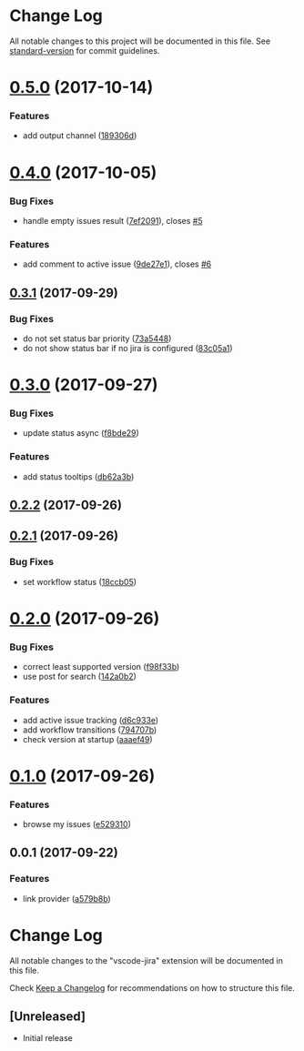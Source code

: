 # Change Log

All notable changes to this project will be documented in this file. See [standard-version](https://github.com/conventional-changelog/standard-version) for commit guidelines.

<a name="0.5.0"></a>
# [0.5.0](https://github.com/KnisterPeter/vscode-jira/compare/v0.4.0...v0.5.0) (2017-10-14)


### Features

* add output channel ([189306d](https://github.com/KnisterPeter/vscode-jira/commit/189306d))



<a name="0.4.0"></a>
# [0.4.0](https://github.com/KnisterPeter/vscode-jira/compare/v0.3.1...v0.4.0) (2017-10-05)


### Bug Fixes

* handle empty issues result ([7ef2091](https://github.com/KnisterPeter/vscode-jira/commit/7ef2091)), closes [#5](https://github.com/KnisterPeter/vscode-jira/issues/5)


### Features

* add comment to active issue ([9de27e1](https://github.com/KnisterPeter/vscode-jira/commit/9de27e1)), closes [#6](https://github.com/KnisterPeter/vscode-jira/issues/6)



<a name="0.3.1"></a>
## [0.3.1](https://github.com/KnisterPeter/vscode-jira/compare/v0.3.0...v0.3.1) (2017-09-29)


### Bug Fixes

* do not set status bar priority ([73a5448](https://github.com/KnisterPeter/vscode-jira/commit/73a5448))
* do not show status bar if no jira is configured ([83c05a1](https://github.com/KnisterPeter/vscode-jira/commit/83c05a1))



<a name="0.3.0"></a>
# [0.3.0](https://github.com/KnisterPeter/vscode-jira/compare/v0.2.2...v0.3.0) (2017-09-27)


### Bug Fixes

* update status async ([f8bde29](https://github.com/KnisterPeter/vscode-jira/commit/f8bde29))


### Features

* add status tooltips ([db62a3b](https://github.com/KnisterPeter/vscode-jira/commit/db62a3b))



<a name="0.2.2"></a>
## [0.2.2](https://github.com/KnisterPeter/vscode-jira/compare/v0.2.1...v0.2.2) (2017-09-26)



<a name="0.2.1"></a>
## [0.2.1](https://github.com/KnisterPeter/vscode-jira/compare/v0.2.0...v0.2.1) (2017-09-26)


### Bug Fixes

* set workflow status ([18ccb05](https://github.com/KnisterPeter/vscode-jira/commit/18ccb05))



<a name="0.2.0"></a>
# [0.2.0](https://github.com/KnisterPeter/vscode-jira/compare/v0.1.0...v0.2.0) (2017-09-26)


### Bug Fixes

* correct least supported version ([f98f33b](https://github.com/KnisterPeter/vscode-jira/commit/f98f33b))
* use post for search ([142a0b2](https://github.com/KnisterPeter/vscode-jira/commit/142a0b2))


### Features

* add active issue tracking ([d6c933e](https://github.com/KnisterPeter/vscode-jira/commit/d6c933e))
* add workflow transitions ([794707b](https://github.com/KnisterPeter/vscode-jira/commit/794707b))
* check version at startup ([aaaef49](https://github.com/KnisterPeter/vscode-jira/commit/aaaef49))



<a name="0.1.0"></a>
# [0.1.0](https://github.com/KnisterPeter/vscode-jira/compare/v0.0.1...v0.1.0) (2017-09-26)


### Features

* browse my issues ([e529310](https://github.com/KnisterPeter/vscode-jira/commit/e529310))



<a name="0.0.1"></a>
## 0.0.1 (2017-09-22)


### Features

* link provider ([a579b8b](https://github.com/KnisterPeter/vscode-jira/commit/a579b8b))



# Change Log
All notable changes to the "vscode-jira" extension will be documented in this file.

Check [Keep a Changelog](http://keepachangelog.com/) for recommendations on how to structure this file.

## [Unreleased]
- Initial release